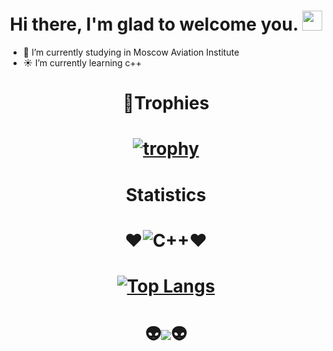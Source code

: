 ### <h1 align="center">Hi there, I'm glad to welcome you.</a> <img src="https://github.com/blackcater/blackcater/raw/main/images/Hi.gif" height="32"/></h1>

- 🔭 I’m currently studying in Moscow Aviation Institute
- ☀️ I’m currently learning c++  

### <h1 align="center">👻Trophies</a> </h1>

### <h1 align="center">[![trophy](https://github-profile-trophy.vercel.app/?username=Dots109)](https://github.com/ryo-ma/github-profile-trophy)</a> </h1>

### <h1 align="center">Statistics</a> </h1>
### <h1 align="center">❤️![C++](https://img.shields.io/badge/c++-%2300599C.svg?style=for-the-badge&logo=c%2B%2B&logoColor=white)❤️</a> </h1>
### <h1 align="center">[![Top Langs](https://github-readme-stats.vercel.app/api/top-langs/?username=Dots109&layout=compact)](https://github.com/Dots109/github-readme-stats)</a> </h1>
### <h1 align="center">👽![](https://komarev.com/ghpvc/?username=Dots109)👽</a> </h1>


